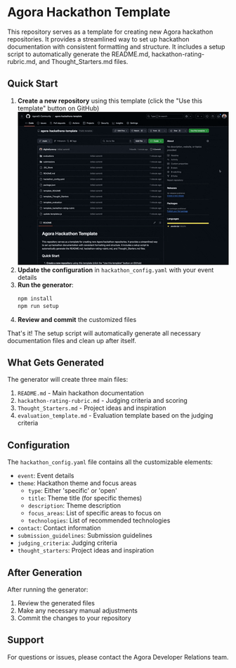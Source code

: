 # Agora Hackathon Template

This repository serves as a template for creating new Agora hackathon repositories. It provides a streamlined way to set up hackathon documentation with consistent formatting and structure. It includes a setup script to automatically generate the README.md, hackathon-rating-rubric.md, and Thought_Starters.md files.

## Quick Start

1. **Create a new repository** using this template (click the "Use this template" button on GitHub)  
   ![How to create a new repository from this template](./.github/images/create_from_template_small.gif)
2. **Update the configuration** in `hackathon_config.yaml` with your event details
3. **Run the generator**:
   ```bash
   npm install
   npm run setup
   ```
4. **Review and commit** the customized files

That's it! The setup script will automatically generate all necessary documentation files and clean up after itself.

## What Gets Generated

The generator will create three main files:

1. `README.md` - Main hackathon documentation
2. `hackathon-rating-rubric.md` - Judging criteria and scoring
3. `Thought_Starters.md` - Project ideas and inspiration
4. `evaluation_template.md` - Evaluation template based on the judging criteria

## Configuration

The `hackathon_config.yaml` file contains all the customizable elements:

- `event`: Event details
- `theme`: Hackathon theme and focus areas
  - `type`: Either 'specific' or 'open'
  - `title`: Theme title (for specific themes)
  - `description`: Theme description
  - `focus_areas`: List of specific areas to focus on
  - `technologies`: List of recommended technologies
- `contact`: Contact information
- `submission_guidelines`: Submission guidelines
- `judging_criteria`: Judging criteria
- `thought_starters`: Project ideas and inspiration

## After Generation

After running the generator:

1. Review the generated files
2. Make any necessary manual adjustments
3. Commit the changes to your repository

## Support

For questions or issues, please contact the Agora Developer Relations team.
